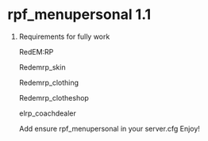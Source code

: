 
# rpf_menupersonal 1.1

1. Requirements for fully work

    RedEM:RP
    
    Redemrp_skin
    
    Redemrp_clothing
    
    Redemrp_clotheshop
    
    elrp_coachdealer
    
    Add ensure rpf_menupersonal in your server.cfg
    Enjoy!
 
